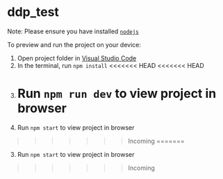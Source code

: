 # ddp_test

Note: Please ensure you have installed <code><a href="https://nodejs.org/en/download/">nodejs</a></code>

To preview and run the project on your device:

1. Open project folder in <a href="https://code.visualstudio.com/download">Visual Studio Code</a>
2. In the terminal, run `npm install`
<<<<<<< HEAD
   <<<<<<< HEAD
3. # Run `npm run dev` to view project in browser
4. Run `npm start` to view project in browser

> > > > > > > Incoming
=======
3. Run `npm start` to view project in browser

>>>>>>> Incoming

